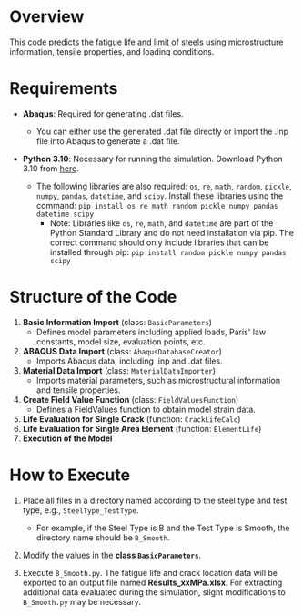 # Overview
This code predicts the fatigue life and limit of steels using microstructure information, tensile properties, and loading conditions.

# Requirements
* **Abaqus**: Required for generating .dat files.
  * You can either use the generated .dat file directly or import the .inp file into Abaqus to generate a .dat file.
 
* **Python 3.10**: Necessary for running the simulation. Download Python 3.10 from [here](https://www.python.org/downloads/).
  * The following libraries are also required: `os`, `re`, `math`, `random`, `pickle`, `numpy`, `pandas`, `datetime`, and `scipy`. Install these libraries using the command:
    `pip install os re math random pickle numpy pandas datetime scipy`
    - Note: Libraries like `os`, `re`, `math`, and `datetime` are part of the Python Standard Library and do not need installation via pip. The correct command should only include libraries that can be installed through pip: 
    `pip install random pickle numpy pandas scipy`

# Structure of the Code
1. **Basic Information Import** (class: `BasicParameters`)
   * Defines model parameters including applied loads, Paris' law constants, model size, evaluation points, etc.
2. **ABAQUS Data Import** (class: `AbaqusDatabaseCreator`)
   * Imports Abaqus data, including .inp and .dat files.
3. **Material Data Import** (class: `MaterialDataImporter`)
   * Imports material parameters, such as microstructural information and tensile properties.
4. **Create Field Value Function** (class: `FieldValuesFunction`)
   * Defines a FieldValues function to obtain model strain data.
5. **Life Evaluation for Single Crack** (function: `CrackLifeCalc`)
6. **Life Evaluation for Single Area Element** (function: `ElementLife`)
7. **Execution of the Model**

# How to Execute
1. Place all files in a directory named according to the steel type and test type, e.g., `SteelType_TestType`.
   * For example, if the Steel Type is B and the Test Type is Smooth, the directory name should be `B_Smooth`.
2. Modify the values in the **class `BasicParameters`**.

3. Execute `B_Smooth.py`. The fatigue life and crack location data will be exported to an output file named **Results_xxMPa.xlsx**. For extracting additional data evaluated during the simulation, slight modifications to `B_Smooth.py` may be necessary.
